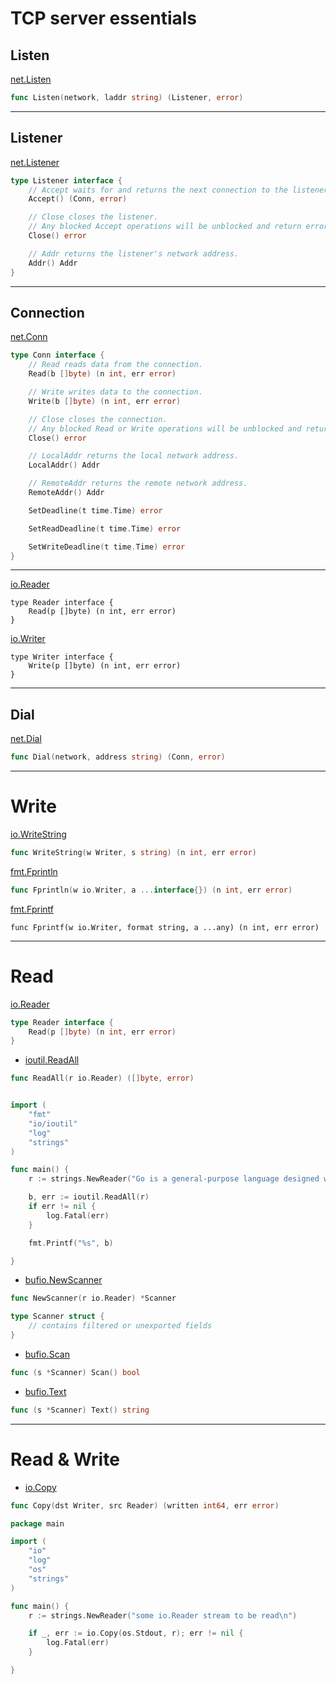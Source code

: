 # TCP server essentials

## Listen
 
[net.Listen](https://godoc.org/net#Listen)
``` Go
func Listen(network, laddr string) (Listener, error)
```

***

## Listener

[net.Listener](https://godoc.org/net#Listener)
``` Go
type Listener interface {
    // Accept waits for and returns the next connection to the listener.
    Accept() (Conn, error)

    // Close closes the listener.
    // Any blocked Accept operations will be unblocked and return errors.
    Close() error

    // Addr returns the listener's network address.
    Addr() Addr
}
```

***

## Connection

[net.Conn](https://godoc.org/net#Conn)
``` Go
type Conn interface {
    // Read reads data from the connection.
    Read(b []byte) (n int, err error)

    // Write writes data to the connection.
    Write(b []byte) (n int, err error)

    // Close closes the connection.
    // Any blocked Read or Write operations will be unblocked and return errors.
    Close() error

    // LocalAddr returns the local network address.
    LocalAddr() Addr

    // RemoteAddr returns the remote network address.
    RemoteAddr() Addr

    SetDeadline(t time.Time) error

    SetReadDeadline(t time.Time) error

    SetWriteDeadline(t time.Time) error
}
```

***

[io.Reader](https://pkg.go.dev/io#Reader)
```
type Reader interface {
	Read(p []byte) (n int, err error)
}
```

[io.Writer](https://pkg.go.dev/io#Writer)
```
type Writer interface {
	Write(p []byte) (n int, err error)
}
```

***

## Dial

[net.Dial](https://godoc.org/net#Dial)
``` Go
func Dial(network, address string) (Conn, error)
```

***

# Write

[io.WriteString](https://godoc.org/io#WriteString)
``` Go
func WriteString(w Writer, s string) (n int, err error)
```

[fmt.Fprintln](https://godoc.org/fmt#Fprintln)
``` Go
func Fprintln(w io.Writer, a ...interface{}) (n int, err error)
```

[fmt.Fprintf](https://pkg.go.dev/fmt#Fprintf)
```
func Fprintf(w io.Writer, format string, a ...any) (n int, err error)
```
***

# Read

[io.Reader](https://pkg.go.dev/io#Reader)
```Go
type Reader interface {
	Read(p []byte) (n int, err error)
}
```

- [ioutil.ReadAll](https://godoc.org/io/ioutil#ReadAll)
``` Go
func ReadAll(r io.Reader) ([]byte, error)
```
``` Go

import (
	"fmt"
	"io/ioutil"
	"log"
	"strings"
)

func main() {
	r := strings.NewReader("Go is a general-purpose language designed with systems programming in mind.")

	b, err := ioutil.ReadAll(r)
	if err != nil {
		log.Fatal(err)
	}

	fmt.Printf("%s", b)

}
```
- [bufio.NewScanner](https://godoc.org/bufio#NewScanner)
``` Go
func NewScanner(r io.Reader) *Scanner
```
``` Go
type Scanner struct {
	// contains filtered or unexported fields
}
```
- [bufio.Scan](https://godoc.org/bufio#Scanner.Scan)
``` Go
func (s *Scanner) Scan() bool
```

- [bufio.Text](https://godoc.org/bufio#Scanner.Text)
``` Go
func (s *Scanner) Text() string
```

***

# Read & Write

- [io.Copy](https://godoc.org/io#Copy)
``` GO
func Copy(dst Writer, src Reader) (written int64, err error)
```
``` Go
package main

import (
	"io"
	"log"
	"os"
	"strings"
)

func main() {
	r := strings.NewReader("some io.Reader stream to be read\n")

	if _, err := io.Copy(os.Stdout, r); err != nil {
		log.Fatal(err)
	}

}
```
